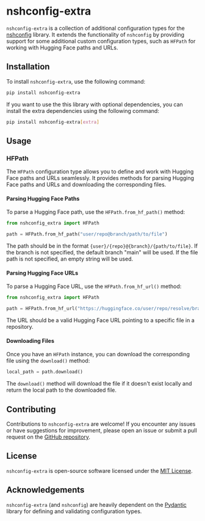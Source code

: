 # nshconfig-extra

`nshconfig-extra` is a collection of additional configuration types for the [nshconfig](https://github.com/nimashoghi/nshconfig) library. It extends the functionality of `nshconfig` by providing support for some additional custom configuration types, such as `HFPath` for working with Hugging Face paths and URLs.

## Installation

To install `nshconfig-extra`, use the following command:

```bash
pip install nshconfig-extra
```

If you want to use the this library with optional dependencies, you can install the extra dependencies using the following command:

```bash
pip install nshconfig-extra[extra]
```

## Usage

### HFPath

The `HFPath` configuration type allows you to define and work with Hugging Face paths and URLs seamlessly. It provides methods for parsing Hugging Face paths and URLs and downloading the corresponding files.

#### Parsing Hugging Face Paths

To parse a Hugging Face path, use the `HFPath.from_hf_path()` method:

```python
from nshconfig_extra import HFPath

path = HFPath.from_hf_path("user/repo@branch/path/to/file")
```

The path should be in the format `{user}/{repo}@{branch}/{path/to/file}`. If the branch is not specified, the default branch "main" will be used. If the file path is not specified, an empty string will be used.

#### Parsing Hugging Face URLs

To parse a Hugging Face URL, use the `HFPath.from_hf_url()` method:

```python
from nshconfig_extra import HFPath

path = HFPath.from_hf_url("https://huggingface.co/user/repo/resolve/branch/path/to/file")
```

The URL should be a valid Hugging Face URL pointing to a specific file in a repository.

#### Downloading Files

Once you have an `HFPath` instance, you can download the corresponding file using the `download()` method:

```python
local_path = path.download()
```

The `download()` method will download the file if it doesn't exist locally and return the local path to the downloaded file.

## Contributing

Contributions to `nshconfig-extra` are welcome! If you encounter any issues or have suggestions for improvement, please open an issue or submit a pull request on the [GitHub repository](https://github.com/nimashoghi/nshconfig-extra).

## License

`nshconfig-extra` is open-source software licensed under the [MIT License](LICENSE).

## Acknowledgements

`nshconfig-extra` (and `nshconfig`) are heavily dependent on the [Pydantic](https://pydantic-docs.helpmanual.io/) library for defining and validating configuration types.
